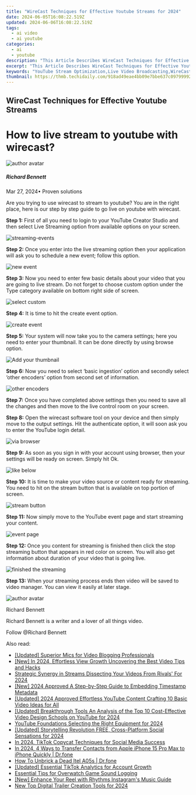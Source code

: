 ```yaml
---
title: "WireCast Techniques for Effective Youtube Streams for 2024"
date: 2024-06-05T16:08:22.519Z
updated: 2024-06-06T16:08:22.519Z
tags:
  - ai video
  - ai youtube
categories:
  - ai
  - youtube
description: "This Article Describes WireCast Techniques for Effective Youtube Streams for 2024"
excerpt: "This Article Describes WireCast Techniques for Effective Youtube Streams for 2024"
keywords: "YouTube Stream Optimization,Live Video Broadcasting,WireCast Streaming Tips,Effective Livestream Techniques,Engaging Youtube Content,Online Stream Management,Enhancing Video Quality"
thumbnail: https://thmb.techidaily.com/918ad49eae4bb09e7bbe637c097999923379261d114b5800bdb87d98b552aa6d.jpg
---
```


## WireCast Techniques for Effective Youtube Streams

# How to live stream to youtube with wirecast?

![author avatar](https://images.wondershare.com/filmora/article-images/richard-bennett.jpg)

##### Richard Bennett

 Mar 27, 2024• Proven solutions

 Are you trying to use wirecast to stream to youtube? You are in the right place, here is our step by step guide to go live on youtube with wirecast.

**Step 1:** First of all you need to login to your YouTube Creator Studio and then select Live Streaming option from available options on your screen.

![streaming-events ](https://images.wondershare.com/filmora/article-images/streaming-events.jpg)

**Step 2:** Once you enter into the live streaming option then your application will ask you to schedule a new event; follow this option.

![new event ](https://images.wondershare.com/filmora/article-images/new-event.jpg)

**Step 3:** Now you need to enter few basic details about your video that you are going to live stream. Do not forget to choose custom option under the Type category available on bottom right side of screen.

![ select custom](https://images.wondershare.com/filmora/article-images/select-custom.jpg)

**Step 4:** It is time to hit the create event option.

![create event ](https://images.wondershare.com/filmora/article-images/create-event.jpg)

**Step 5:** Your system will now take you to the camera settings; here you need to enter your thumbnail. It can be done directly by using browse option.

![ Add your thumbnail](https://images.wondershare.com/filmora/article-images/add-your-thumbnail.jpg)

**Step 6:** Now you need to select ‘basic ingestion’ option and secondly select ‘other encoders’ option from second set of information.

![ other encoders](https://images.wondershare.com/filmora/article-images/other-encoders.jpg)

**Step 7:** Once you have completed above settings then you need to save all the changes and then move to the live control room on your screen.

**Step 8:** Open the wirecast software tool on your device and then simply move to the output settings. Hit the authenticate option, it will soon ask you to enter the YouTube login detail.

![via browser ](https://images.wondershare.com/filmora/article-images/via-browser.jpg)

**Step 9:** As soon as you sign in with your account using browser, then your settings will be ready on screen. Simply hit Ok.

![ like below ](https://images.wondershare.com/filmora/article-images/like-below.jpg)

**Step 10:** It is time to make your video source or content ready for streaming. You need to hit on the stream button that is available on top portion of screen.

![ stream button](https://images.wondershare.com/filmora/article-images/stream-button.jpg)

**Step 11:** Now simply move to the YouTube event page and start streaming your content.

![event page ](https://images.wondershare.com/filmora/article-images/event-page.jpg)

**Step 12:** Once you content for streaming is finished then click the stop streaming button that appears in red color on screen. You will also get information about duration of your video that is going live.

![finished the streaming ](https://images.wondershare.com/filmora/article-images/finished-the-streaming.jpg)

**Step 13:** When your streaming process ends then video will be saved to video manager. You can view it easily at later stage.

![author avatar](https://images.wondershare.com/filmora/article-images/richard-bennett.jpg)

Richard Bennett

Richard Bennett is a writer and a lover of all things video.

Follow @Richard Bennett

<span class="atpl-alsoreadstyle">Also read:</span>
<div><ul>
<li><a href="https://facebook-video-share.techidaily.com/updated-superior-mics-for-video-blogging-professionals/"><u>[Updated] Superior Mics for Video Blogging Professionals</u></a></li>
<li><a href="https://facebook-video-share.techidaily.com/new-in-2024-effortless-view-growth-uncovering-the-best-video-tips-and-hacks/"><u>[New] In 2024, Effortless View Growth  Uncovering the Best Video Tips and Hacks</u></a></li>
<li><a href="https://facebook-video-share.techidaily.com/strategic-synergy-in-streams-dissecting-your-videos-from-rivals-for-2024/"><u>Strategic Synergy in Streams  Dissecting Your Videos From Rivals' For 2024</u></a></li>
<li><a href="https://facebook-video-share.techidaily.com/new-2024-approved-a-step-by-step-guide-to-embedding-timestamp-metadata/"><u>[New] 2024 Approved  A Step-by-Step Guide to Embedding Timestamp Metadata</u></a></li>
<li><a href="https://facebook-video-share.techidaily.com/updated-2024-approved-effortless-youtube-content-crafting-10-basic-video-ideas-for-all/"><u>[Updated] 2024 Approved  Effortless YouTube Content  Crafting 10 Basic Video Ideas for All</u></a></li>
<li><a href="https://facebook-video-share.techidaily.com/updated-breakthrough-tools-an-analysis-of-the-top-10-cost-effective-video-design-schools-on-youtube-for-2024/"><u>[Updated] Breakthrough Tools  An Analysis of the Top 10 Cost-Effective Video Design Schools on YouTube for 2024</u></a></li>
<li><a href="https://facebook-video-share.techidaily.com/youtube-foundations-selecting-the-right-equipment-for-2024/"><u>YouTube Foundations  Selecting the Right Equipment for 2024</u></a></li>
<li><a href="https://facebook-video-files.techidaily.com/updated-storytelling-revolution-free-cross-platform-social-sensations-for-2024/"><u>[Updated] Storytelling Revolution  FREE, Cross-Platform Social Sensations for 2024</u></a></li>
<li><a href="https://tiktok-video-files.techidaily.com/in-2024-tiktok-copycat-techniques-for-social-media-success/"><u>In 2024, TikTok Copycat Techniques for Social Media Success</u></a></li>
<li><a href="https://iphone-transfer.techidaily.com/in-2024-4-ways-to-transfer-contacts-from-apple-iphone-15-pro-max-to-iphone-quickly-drfone-by-drfone-transfer-from-ios/"><u>In 2024, 4 Ways to Transfer Contacts from Apple iPhone 15 Pro Max to iPhone Quickly | Dr.fone</u></a></li>
<li><a href="https://fix-guide.techidaily.com/how-to-unbrick-a-dead-itel-a05s-drfone-by-drfone-fix-android-problems-fix-android-problems/"><u>How To Unbrick a Dead Itel A05s | Dr.fone</u></a></li>
<li><a href="https://tiktok-video-recordings.techidaily.com/updated-essential-tiktok-analytics-for-account-growth/"><u>[Updated] Essential TikTok Analytics for Account Growth</u></a></li>
<li><a href="https://screen-activity-recording.techidaily.com/essential-tips-for-overwatch-game-sound-logging/"><u>Essential Tips for Overwatch Game Sound Logging</u></a></li>
<li><a href="https://instagram-video-recordings.techidaily.com/new-enhance-your-reel-with-rhythms-instagrams-music-guide/"><u>[New] Enhance Your Reel with Rhythms  Instagram's Music Guide</u></a></li>
<li><a href="https://ai-driven-video-production.techidaily.com/new-top-digital-trailer-creation-tools-for-2024/"><u>New Top Digital Trailer Creation Tools for 2024</u></a></li>
</ul></div>

<ins class="adsbygoogle"
      style="display:block"
      data-ad-client="ca-pub-7571918770474297"
      data-ad-slot="8358498916"
      data-ad-format="auto"
      data-full-width-responsive="true"></ins>
